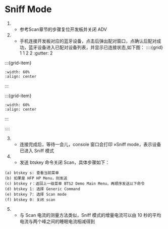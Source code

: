 # Sniff Mode
1. * 参考Scan章节的步骤复位开发板并关闭 ADV
2. * 手机连接开发板对应的蓝牙设备，点击后弹出配对窗口，点确认后配对成功，蓝牙设备进入已配对设备列表，并显示已连接状态,如下图：
::::{grid} 1 1 2 2
:gutter: 2

:::{grid-item}
```{figure} assert/image7.png
:width: 60%
:align: center

```
:::

:::{grid-item}
```{figure} assert/image8.png
:width: 60%
:align: center

```
:::

::::

3. * 连接完成后，等待一会儿，console 窗口会打印 »Sniff mode，表示设备已进入 Sniff 模式
4. * 发送 btskey 命令关闭 Scan，具体步骤如下：
```
(a) btskey s: 查看当前菜单
(b) 如果是 HFP HP Menu，则发送
(c) btskey r：返回上一级菜单 BTS2 Demo Main Menu，再顺序发送以下命令
(d) btskey 1: 选择 Generic Command
(e) btskey 7: 选择 Scan mode
(f) btskey 0: 关闭 scan
```
5. * 与 Scan 电流的测量方法类似，Sniff 模式的增量电流可以由 10 秒的平均电流与两个峰之间的睡眠电流相减得到

